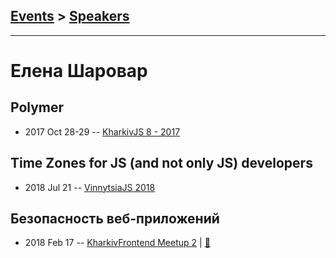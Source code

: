 ## [Events](../README.md) > [Speakers](../speakers.md)
---

# Елена Шаровар

## Polymer
- 2017 Oct 28-29 -- [KharkivJS 8 - 2017](https://www.youtube.com/watch?v=Xi_eauNC_3E)    
## Time Zones for JS (and not only JS) developers
- 2018 Jul 21 -- [VinnytsiaJS 2018](https://youtu.be/h1jlwEIByLg)    
## Безопасность веб-приложений
- 2018 Feb 17 -- [KharkivFrontend Meetup 2](https://youtu.be/0BwpXOTj_P0)  | [:notebook:](https://drive.google.com/drive/folders/1vsufgRXSOgG5QN8uk0urU8nQAkMF1G_k)  
